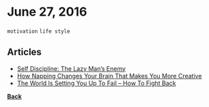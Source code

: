# June 27, 2016

`motivation` `life style`

## Articles

- [Self Discipline: The Lazy Man’s Enemy](http://www.lifehack.org/articles/communication/self-discipline-the-lazy-mans-enemy.html)
- [How Napping Changes Your Brain That Makes You More Creative](http://www.lifehack.org/409580/how-napping-changes-your-brain-that-makes-you-more-creative)
- [The World Is Setting You Up To Fail – How To Fight Back](http://www.lifehack.org/409476/the-world-is-setting-you-up-to-fail-how-to-fight-back)


[__Back__](../README.md#jun)
